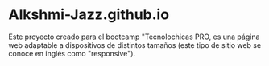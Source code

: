 # Alkshmi-Jazz.github.io
Este proyecto creado para el bootcamp "Tecnolochicas PRO, es una página web adaptable a dispositivos de distintos tamaños (este tipo de sitio web se conoce en inglés como "responsive").
